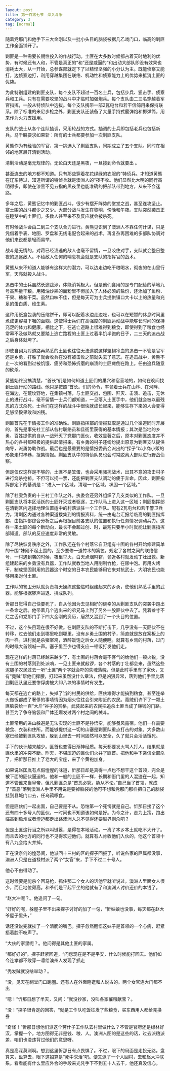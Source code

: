 ```yaml
---
layout: post
title: 第一百零七节　深入斗争
category: 3
tag: [normal]
---
```


随着党那门和他手下三大金刚以及一批小头目的脑袋被据几乙戏门口，临高的剿匪工作全面铺开了。

剿匪是一种需要长期性投入的作战行动。土匪在大多数时候都占着天时地利的优势，有时候还有人和，不管是真正的“和”还是威逼的“和出动大部队即没有效果也消耗太大，从一开始，总参谋部就定下了以精悍坚强的小分认为主。既能侦察又能打，边侦察边打，利用穿越集团在联络、机动性和侦察能力上的优势来抵消土匪的优势。

为此特别组建的剿匪支队，每个支队不超过一百名士兵，包括步兵、狙击手、侦察兵和工兵。只有在需要攻坚的战斗中才临时加强炮兵。每个支队由二三名穿越着军官指挥，一般从特侦队中选拔。每个支队携带一部2瓦电台和若干信鸽用来保持联系。除了标准的米尼步枪之外，剿匪支队还装备了大量手持式霰弹炮和掷弹筒，用来作为火力支援用。

支队的战士从各个连队抽调，采用轮战的方式。抽调的士兵即包括老兵也包括新兵。马千瞩要求如果斩：所有的士兵都要参加一次剿匪支队。

黄熊作为有经验的军官，第一挑选入了剿匪支队，同期成立了五个支队。同时在相邻的地区展开清剿活动。

清剿活动是毫无规律的。无论白天还是黑夜，一旦接到命令就要出 。

甚至连去的地方都不知道。只有那些穿着花花绿绿的衣服的“特侦兵。才知道黄熊在辽东待过，知道所谓的特侦兵就是澳洲人的“夜不收。他们显然比大明的同行高明得多，即使在漆黑不见五指的黑夜里也能准确的把部队带到地方，从来不会迷路。

多年之后，黄熊记忆中的剿匪战斗，很少有摆开阵势的堂堂之战，甚至连攻坚止。寨土围的战斗都少之又少。大部分战斗发生在黎明、傍晚和午夜。支队突然袭击正在睡梦中的土匪们。多数人甚至来不及反应就会被杀死。

有时候战斗会由二到三个支队合力进行。黄熊见识到了澳洲人不靠任何计谋，只是凭借着手表、地图、罗盘和无线电配合起来的战术，再复杂再困难的多部队协调对他们来说都是轻而易举。

战斗是无情的，对蒋已经溃逃的敌人也毫不留情，一旦咬住对手，支队就会整日整夜的追逐敌人。不给敌人任何的喘息机会就是支队的指挥官的战术。

黄熊从来不知道人能够有这样大的潜力，可以边走边吃干粮喝水，彻夜的在山里行军，天亮就投入战斗。

追击中的士兵虽然长途跋涉，体能消耗极大。但是他们食用的是专门配给的草地九号高热量干粮。用猪油炒熟的面粉里不但加入了人体必须的盐份，还添加了鱼粉、干果、糖和干菜。虽然口味不佳，但是每天可为士兵提供镇口大卡以上的热量和充足的蛋白质、维生素。

这种用纸盒包装的压缩饼干，即可以配着水边走边吃，也可以在短暂的休息时间里煮成更容易下咽的面糊。这使得士兵们在高强度的剿匪运动战中能够长时间的保持充足的体力和健康。相比之下，在逃亡道路上很难得到粮食，即使得到了粮食也经常幕不及做熟就又要踏上逃亡路程的土匪上过着半饥半饱的日子，二三天的追击战之后身体就垮了。

即使自诩为对道路再熟悉的土匪也往往无法逃脱这样坚韧冷血的追击一不管是官军还是乡勇，打胜了就会收兵在没有被击败之前就失去了意志。在追击战中，黄熊不止一次的看到过被饥饿、疲劳和恐怖折磨的崩溃的土匪瘫倒在路上。任由追兵随意的砍杀。

黄熊始终没搞清楚，“首长”们是如何知道土匪们的巢穴和宿营地的，如何在晚间找到土匪行动的路线。他只是按照“首长。们的命令，率领着士兵在山林、在河畔、在海边，在荒坟野地，在集镇村落，与土匪交战，包围、歼灭、击溃、追击，无休止的进行战斗，毫不留情一士兵们都知道，一旦落入土匪手中，他们就会被以最残忍的方式杀死。士兵们在这样的战斗中很快就成长起来，能够生存下来的人会变得足够坚毅果敢和凶残。

剿匪首先在于情报工作的准确性。剿匪指挥部的情报获取是通过几个渠道同时开展的，首先是事先社工部从各村联络员和县衙里获得的基本情报；其次是当地的乡勇、百姓提供的自从一战歼灭了党那门匪伙，收效显著之后，原本对剿匪态度并不热心的各村都积极的提供起情报来，有乡勇的村子还纷纷提出原意为剿匪支队提供向导，派勇协助作战。最后也是最重要的是情报委员会派出的“探子”以小商小贩的形象走村串巷，拨集情报。剿匪支队中的特侦队员也会时常脱离大部队进行野战侦察。

但是仅仅这样是不够的，土匪不是笨蛋，也会采用骚扰战术，出其不意的攻击村子进行烧杀抢掠。不但可以捞一票，还能把剿匪支队调动的疲于奔命。因此，剿匪指挥部定下的基调是：“进入一个区域，清理一个区域，巩固一个区域。”

除了杜雯负责的十三村工作队之外，执委会还另外组织了几支类似的工作队。一旦剿匪支队将本区活跃的土匪歼灭或者驱逐，工作队马上进入这一区域；剿匪指挥部在清剿区内选择地理位置适中的村落派驻一个工作队。配有2瓦电台和若干警卫兵力。清剿区内通过各种渠道拨集到的情报资料，统一由电台汇报给临高的剿匪指挥部，由指挥部综合分析之后再根据目前各支队的位置和执行任务情况调动兵力。这样一来土匪的每个新动向，最长不会超过创、时，最短只要半小时就能让剿匪指挥部知道。部队的反应速度非常的灵敏。

除了尽快恢复秩序之外，工作队还在各个村落它自卫组有十围的各村开始修建简单的十围“妹刚不起土围的，至少要修一道竹木的篱笆。规定了各村之间的联络信号，一村遇到袭的时候，夜里举火，白天点烟鸣锣，领近各村就发动丁壮出救。新组建起来的乡勇没有兵器，工作队就教当地人用削制竹枪，在尿中泡。再用火烤干，制成坚固耐用的武器这个时空的日本农民能够用它来对抗武士，大明农民也能够用来对付土匪。

工作队的警卫分队就负责每天操练这些临时组建起来的乡勇，使他们熟悉手里的武器。能够根据锣声进退、排成队列。

忻那日觉得自己快要死了，自从他因为去见相好的侥幸的从剿匪支队的突袭中跑出一条命之后。他带着几个逃出来的弟兄马上到了另外一股匪伙中去了。凭着叁寸不烂之舌和党那门手下四大金刚的资历，居然又混到了一个头目的位置。

不过，这个头目现在很不好做。在剿匪支队的不断打击下，几乎没有一天匪伙不在转移，过去他们走到哪里吃到哪里，没有乡勇土围的村子，简直就是放在案板上的肉一样。进村就是杀猪宰鸡，酒醉饭饱之后女人随便睡。就算有乡焉的村落，过门的时候大首领喊一声。塞子里至少也得支应一顿饭打发他们走。

现在这样的村落已经越来越少了，有土围的村落会毫不客气的给他们一顿火锐，没有土围的村落则到处派哨，一见土匪来就敲锣，各个村落的丁壮都会来，虽然这些泥腿子农民过去一听“土匪”两个字就会吓的失魂落魄，但是此时手里有了家伙，又有“竟贼”帮他们撑腰，打起来虽然没什么章法，但是凶狠异常，落到他们手里比落到剿匪队里还要惨俘虏被大卸八块的事情时有发生。

每天都在逃亡的路上，失掉了当的村民的供给，匪伙难得才能搞到粮食。甚至连举火做饭都成了奢侈的事啧情因为烟火往往会引来附近的农民。竟贼们许下了一颗土匪脑袋给一百“大斤”谷子的赏格，武装起来的农民把追杀土匪当成了赚钱的门路。甚至为了争夺脑袋和尸体还爆发过两个村之间的械斗。

土匪常用的进山躲避是无法实现的土匪不是孙悟空，能够餐风露宿。他们一样需要粮食、衣装和住所。而能够提供这一切的山塞是剿匪队重点打击的对象。大多数山塞已经被剿匪队攻破，躲到山里去一时间固然可以安全，久了就只会活活饿死。

手下的伙计越来越少。匪首也变得日渐神经质。每天都要发火骂人打人。结果就是匪伙里的冲突不断。昨天，不堪压迫的匪伙们火并了匪首。把他和手下亲信全部杀了，把忻那日推上了老大的宝座，来了个黄袍加身。

如果说赵匡胤有点假惶惺的味道，忻那日却是真得一点也不想干这个首领，完全是被下面的匪伙逼迫的。他和一般的土匪不一样，长期和衙门里的人混迹在一起，知道不管谁来当皇帝，但凡剿匪总是“首恶必究，胁从不论。”自己当了首领，就成了“首恶”落到澳洲人手里不用说是要掉脑袋的他可不想和党那门那样把自己的脑袋挂到县城门口去，任乌鸦啄食。

但是匪伙们一起出面，自己要是不从。恐怕第一个死愕就是自己。忻那日接了这个还有四十多号人的匪伙，一时间也不知道该如何是好。为今之计，走为上策，跑出临高到檐州或者澄迈都走出路澳洲人总不见得还要越界剿杀吧？

但是土匪这行当之所以叫键嚣，是得在本地活动。一离了本乡本土就吃不大开了。而且去的地方的同行也不见得欢迎他们。就算有人肯收他们入伙的，他这个首领十有八九会给火并掉。

正在没奈何的惶恐间，他派回十三村的区的探子回报了，听说各家的匪属都没事，澳洲人只是在道禄村派了两个“女官”来，手下不过二十号人。

他心不由得动了。

这时候要是能杀个回马枪，抓住那二个女人的话他早就听说过，澳洲人里面女人很少，而且地位颇高。和爷们是平起平坐的他就有了和澳渊人讨价还价的本钱了。

“赵大冲呢？。他追问了一句。

“好好的呢，躲屋子里不出来探子讨好的加了一句，“忻姑娘也没事，每天都在赵大爷屋子里头，”

话还没说完就挨了一个清脆的嘴巴。探子忽然醒悟这妹子是首领的一个心病，赶紧捂着脸不吱声了。

“大伙的家里呢？。他问得是其他土匪的家属。

“都好好的”。探子赶紧回道，“问您现在是不是平安，什么时候能打回去。他们如今连孝都不敢穿一凛给澳州人发现了抓走

“秃发贼就没啥举动？。

“没，见天在祠堂门口跑圈。还有人在外面瞎逛和人说古的。两个女官连大门都不出

“嗯！”忻那日想了半天，又问：“就没抄家，没叫各家催粮献宝？。

“没！”探子很肯定的回答，“就是工作队吃饭征发了些粮食，买东西用人都给羌换券

“奇怪！”忻那日想他们派这个劳什子工作队去村里做什么？不管是官府还是绿林好汉，掌握一个。地方图得无非是钱、粮、人。澳洲人图的是这些的话，过去派粮派差，咱们也没违背过他们的意思呀。

真是高深莫测啊。想到这里忻那日有点畏惧了。不过，眼下的局面是走投无路。盘算来，盘算去，眼下这招算是“死中求活”吧。便又派了一个人回村，去和赵大冲联系。看看能有什么里应外合的手段来光凭手下不到五十人去干，他还真没信心。
